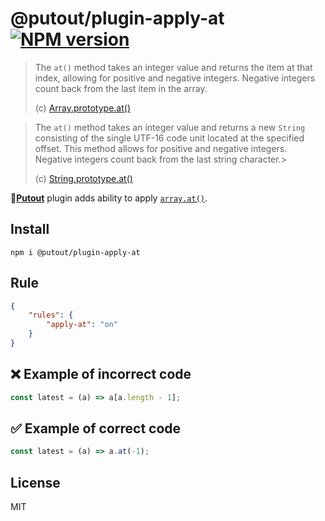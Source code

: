 # @putout/plugin-apply-at [![NPM version][NPMIMGURL]][NPMURL]

[NPMIMGURL]: https://img.shields.io/npm/v/@putout/plugin-apply-at.svg?style=flat&longCache=true
[NPMURL]: https://npmjs.org/package/@putout/plugin-apply-at "npm"

> The `at()` method takes an integer value and returns the item at that index, allowing for positive and negative integers. Negative integers count back from the last item in the array.
>
> (c) [Array.prototype.at()](https://developer.mozilla.org/en-US/docs/Web/JavaScript/Reference/Global_Objects/Array/at)

> The `at()` method takes an integer value and returns a new `String` consisting of the single UTF-16 code unit located at the specified offset. This method allows for positive and negative integers. Negative integers count back from the last string character.>
>
> (c) [String.prototype.at()](https://developer.mozilla.org/en-US/docs/Web/JavaScript/Reference/Global_Objects/String/at)

🐊[**Putout**](https://github.com/coderaiser/putout) plugin adds ability to apply [`array.at()`](https://github.com/tc39/proposal-relative-indexing-method).

## Install

```
npm i @putout/plugin-apply-at
```

## Rule

```json
{
    "rules": {
        "apply-at": "on"
    }
}
```

## ❌ Example of incorrect code

```js
const latest = (a) => a[a.length - 1];
```

## ✅ Example of correct code

```js
const latest = (a) => a.at(-1);
```

## License

MIT
